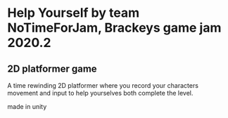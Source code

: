 Help Yourself by team NoTimeForJam, Brackeys game jam 2020.2
============================================================

2D platformer game
------------------

A time rewinding 2D platformer where you record your characters movement and input to help yourselves both complete the level.

made in unity
